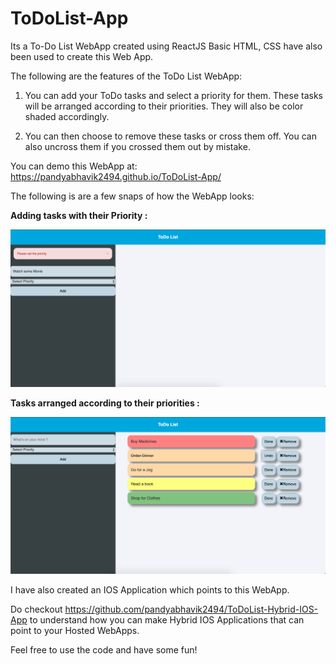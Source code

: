 # ToDoList-App
Its a To-Do List WebApp created using ReactJS
Basic HTML, CSS have also been used to create this Web App.

The following are the features of the ToDo List WebApp:

1. You can add your ToDo tasks and select a priority for them. These tasks will be arranged according to their priorities.
   They will also be color shaded accordingly.

2. You can then choose to remove these tasks or cross them off. You can also uncross them if you crossed them out by mistake.
   
   
You can demo this WebApp at:
https://pandyabhavik2494.github.io/ToDoList-App/

The following is are a few snaps of how the WebApp looks:



**Adding tasks with their Priority :**

![ToDo%20List%20Webapp2](https://github.com/pandyabhavik2494/Screenshots/blob/master/ToDoList%20Webapp2.png)



**Tasks arranged according to their priorities :**

![ToDo%20List%20WebApp](https://github.com/pandyabhavik2494/Screenshots/blob/master/ToDo%20List%20WebApp.png)


I have also created an IOS Application which points to this WebApp.

Do checkout https://github.com/pandyabhavik2494/ToDoList-Hybrid-IOS-App to understand how you can make Hybrid IOS Applications 
that can point to your Hosted WebApps.

Feel free to use the code and have some fun!
